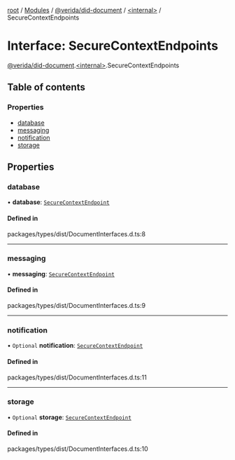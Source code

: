 [root](../README.md) / [Modules](../modules.md) / [@verida/did-document](../modules/verida_did_document.md) / [<internal\>](../modules/verida_did_document._internal_.md) / SecureContextEndpoints

# Interface: SecureContextEndpoints

[@verida/did-document](../modules/verida_did_document.md).[<internal\>](../modules/verida_did_document._internal_.md).SecureContextEndpoints

## Table of contents

### Properties

- [database](verida_did_document._internal_.SecureContextEndpoints.md#database)
- [messaging](verida_did_document._internal_.SecureContextEndpoints.md#messaging)
- [notification](verida_did_document._internal_.SecureContextEndpoints.md#notification)
- [storage](verida_did_document._internal_.SecureContextEndpoints.md#storage)

## Properties

### database

• **database**: [`SecureContextEndpoint`](verida_did_document._internal_.SecureContextEndpoint.md)

#### Defined in

packages/types/dist/DocumentInterfaces.d.ts:8

___

### messaging

• **messaging**: [`SecureContextEndpoint`](verida_did_document._internal_.SecureContextEndpoint.md)

#### Defined in

packages/types/dist/DocumentInterfaces.d.ts:9

___

### notification

• `Optional` **notification**: [`SecureContextEndpoint`](verida_did_document._internal_.SecureContextEndpoint.md)

#### Defined in

packages/types/dist/DocumentInterfaces.d.ts:11

___

### storage

• `Optional` **storage**: [`SecureContextEndpoint`](verida_did_document._internal_.SecureContextEndpoint.md)

#### Defined in

packages/types/dist/DocumentInterfaces.d.ts:10
